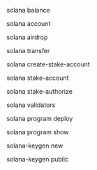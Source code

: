 solana balance 

solana account

solana airdrop

solana transfer


solana create-stake-account

solana stake-account 

solana stake-authorize

solana validators


solana program deploy

solana program show 


solana-keygen new 

solana-keygen public


